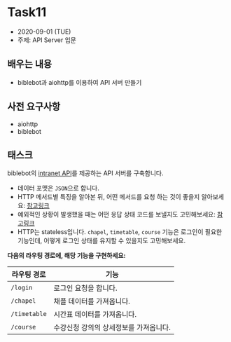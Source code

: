 # Task11

- 2020\-09\-01 (TUE)
- 주제: API Server 입문

## 배우는 내용

- biblebot과 aiohttp를 이용하여 API 서버 만들기

## 사전 요구사항

- aiohttp
- biblebot

## 태스크

biblebot의 [intranet API](https://github.com/rekyungmin/biblebot-scraper/blob/master/docs/APIs.md#Intranet)를 제공하는 API 서버를 구축합니다.

- 데이터 포맷은 `JSON`으로 합니다.
- HTTP 메서드별 특징을 알아본 뒤, 어떤 메서드를 요청 하는 것이 좋을지 알아보세요: [참고링크](https://developer.mozilla.org/ko/docs/Web/HTTP/Methods)
- 예외적인 상황이 발생했을 때는 어떤 응답 상태 코드를 보낼지도 고민해보세요: [참고링크](https://developer.mozilla.org/ko/docs/Web/HTTP/Status)
- HTTP는 stateless입니다. `chapel`, `timetable`, `course` 기능은 로그인이 필요한 기능인데, 어떻게 로그인 상태를 유지할 수 있을지도 고민해보세요.

**다음의 라우팅 경로에, 해당 기능을 구현하세요:**

| 라우팅 경로  | 기능                                   |
| ------------ | -------------------------------------- |
| `/login`     | 로그인 요청을 합니다.                  |
| `/chapel`    | 채플 데이터를 가져옵니다.              |
| `/timetable` | 시간표 데이터를 가져옵니다.            |
| `/course`    | 수강신청 강의의 상세정보를 가져옵니다. |
